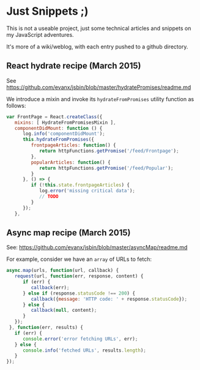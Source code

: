 
# Just Snippets ;)

This is not a useable project, just some technical articles and snippets on my JavaScript adventures.

It's more of a wiki/weblog, with each entry pushed to a github directory.


## React hydrate recipe (March 2015)

See https://github.com/evanx/jsbin/blob/master/hydratePromises/readme.md

We introduce a mixin and invoke its `hydrateFromPromises` utility function as follows:

```javascript
var FrontPage = React.createClass({
   mixins: [ HydrateFromPromisesMixin ],
   componentDidMount: function () {
      log.info('componentDidMount');
      this.hydrateFromPromises({
         frontpageArticles: function() {
            return httpFunctions.getPromise('/feed/Frontpage');
         },
         popularArticles: function() {
            return httpFunctions.getPromise('/feed/Popular');
         }
      }, () => {
         if (!this.state.frontpageArticles) {
            log.error('missing critical data');
            // TODO
         }
      });
   },
```


## Async map recipe (March 2015)

See: https://github.com/evanx/jsbin/blob/master/asyncMap/readme.md

For example, consider we have an `array` of URLs to fetch:

```javascript
async.map(urls, function(url, callback) { 
   request(url, function(err, response, content) {
      if (err) {
         callback(err);
      } else if (response.statusCode !== 200) {
         callback({message: 'HTTP code: ' + response.statusCode});
      } else {
         callback(null, content);
      }
   });
 }, function(err, results) {
   if (err) {
      console.error('error fetching URLs', err);
   } else {
      console.info('fetched URLs', results.length);
   }
});
```
